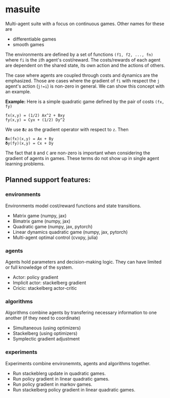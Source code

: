 # masuite
Multi-agent suite with a focus on continuous games. Other names for these are
* differentiable games
* smooth games

The environments are defined by a set of functions `(f1, f2, ..., fn)` where `fi` is the `i`th agent's cost/reward. 
The costs/rewards of each agent are dependent on the shared state, its own action and the actions of others.

The case where agents are coupled through costs and dynamics are the emphasized.
Those are cases where the gradient of `fi` with respect the `j` agent's action (`j!=i`) is non-zero in general.
We can show this concept with an example.

**Example:** Here is a simple quadratic game defined by the pair of costs `(fx, fy)`
```
fx(x,y) = (1/2) Ax^2 + Bxy
fy(x,y) = Cyx + (1/2) Dy^2
```
We use `𝛅z` as the gradient operator with respect to `z`.
Then
```
𝛅x(fx)(x,y) = Ax + By
𝛅y(fy)(x,y) = Cx + Dy
```
The fact that `B` and `C` are non-zero is important when considering the gradient of agents in games. These terms do not show up 
in single agent learning problems.


## Planned support features:
### environments
Environments model cost/reward functions and state transitions.
* Matrix game (numpy, jax)
* Bimatrix game (numpy, jax)
* Quadratic game (numpy, jax, pytorch)
* Linear dynamics quadratic game (numpy, jax, pytorch)
* Multi-agent optimal control (cvxpy, julia)

### agents
Agents hold parameters and decision-making logic. They can have limited or full knowledge of the system. 
* Actor: policy gradient 
* Implicit actor: stackelberg gradient
* Cricic: stackelberg actor-critic 

### algorithms
Algorithms combine agents by transfering necessary information to one another (if they need to coordinate) 
* Simultaneous (using optimizers)
* Stackelberg (using optimizers)
* Symplectic gradient adjustment

### experiments
Experiments combine environemnts, agents and algorithms together.
* Run stackeblerg update in quadratic games.
* Run policy gradient in linear quadratic games.
* Run policy gradient in markov games.
* Run stackelberg policy gradient in linear quadratic games.
